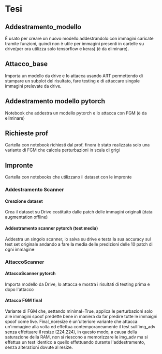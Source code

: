 # Tesi
## Addestramento_modello
É usato per creare un nuovo modello addestrandolo con immagini caricate tramite funzioni, quindi non è utile per immagini presenti in cartelle su drive(per ora utilizza solo tensorflow e keras) (è da eliminare).
## Attacco_base
Importa un modello da drive e lo attacca usando ART permettendo di stampare un subplot del risultato, fare testing e di attaccare singole immagini prelevate da drive.
## Addestramento modello pytorch
Notebook che addestra un modello pytorch e lo attacca con FGM (è da eliminare)
## Richieste prof
Cartella con notebook richiesti dal prof, finora è stato realizzata solo una variante di FGM che calcola perturbazioni in scala di grigi
## Impronte
Cartella con notebooks che utilizzano il dataset con le impronte
### Addestramento Scanner
#### Creazione dataset
Crea il dataset su Drive costituito dalle patch delle immagini originali (data augmentation offline)
#### Addestramento scanner pytorch (test media)
Addestra un singolo scanner, lo salva su drive e testa la sua accuracy sul test set originale andando a fare la media delle predizioni delle 10 patch di ogni immagine
### AttaccoScanner 
#### AttaccoScanner pytorch
Importa modello da Drive, lo attacca e mostra i risultati di testing prima e dopo l'attacco
#### Attacco FGM final
Variante di FGM che, settando minimal=True, applica le perturbazioni solo alle immagini spoof predette bene in maniera da far predire tutte le immaigni spoof come live.
Final_noresize è un'ulteriore variante che attacca un'immagine alla volta ed effettua contemporaneamente il test sull'img_adv senza effettuare il resize (224,224), in questo modo, a causa della saturazione della RAM, non si riescono a memorizzare le img_adv ma si effettua un test identico a quello effettuando durante l'addestramento, senza alterazioni dovute al resize.
